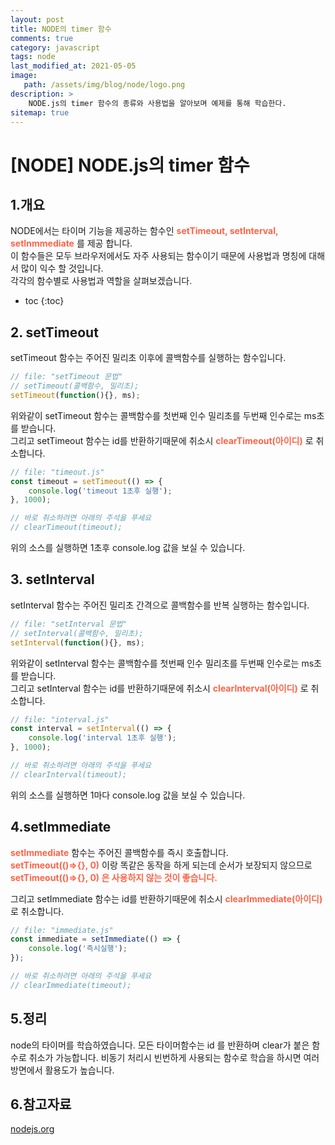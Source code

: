 ```yaml
---
layout: post
title: NODE의 timer 함수
comments: true
category: javascript
tags: node
last_modified_at: 2021-05-05
image: 
   path: /assets/img/blog/node/logo.png 
description: >
    NODE.js의 timer 함수의 종류와 사용법을 알아보며 예제를 통해 학습한다.
sitemap: true
---
```

# [NODE] NODE.js의 timer 함수

## 1.개요
NODE에서는 타이머 기능을 제공하는 함수인 <b style="color:tomato">setTimeout, setInterval, setInmmediate</b> 를 제공 합니다.<br>
이 함수들은 모두 브라우저에서도 자주 사용되는 함수이기 때문에 사용법과 명칭에 대해서 많이 익수 할 것입니다.<br>
각각의 함수별로 사용법과 역할을 살펴보겠습니다.

<!--more-->

* toc
{:toc}

## 2. setTimeout
setTimeout 함수는 주어진 밀리초 이후에 콜백함수를 실행하는 함수입니다.<br>

```js 
// file: "setTimeout 문법"
// setTimeout(콜백함수, 밀리초);
setTimeout(function(){}, ms);
```

위와같이 setTimeout 함수는 콜백함수를 첫번째 인수 밀리초를 두번째 인수로는 ms초를 받습니다.<br> 
그리고 setTimeout 함수는 id를 반환하기때문에 취소시 <b style="color:tomato">clearTimeout(아이디)</b> 로 취소합니다.

```js 
// file: "timeout.js"
const timeout = setTimeout(() => {
    console.log('timeout 1초후 실행');
}, 1000);

// 바로 취소하려면 아래의 주석을 푸세요
// clearTimeout(timeout);
```
위의 소스를 실행하면 1초후 console.log 값을 보실 수 있습니다. 

## 3. setInterval
setInterval 함수는 주어진 밀리초 간격으로 콜백함수를 반복 실행하는 함수입니다.<br>

```js 
// file: "setInterval 문법"
// setInterval(콜백함수, 밀리초);
setInterval(function(){}, ms);
```

위와같이 setInterval 함수는 콜백함수를 첫번째 인수 밀리초를 두번째 인수로는 ms초를 받습니다.<br> 
그리고 setInterval 함수는 id를 반환하기때문에 취소시 <b style="color:tomato">clearInterval(아이디)</b> 로 취소합니다.

```js 
// file: "interval.js"
const interval = setInterval(() => {
    console.log('interval 1초후 실행');
}, 1000);

// 바로 취소하려면 아래의 주석을 푸세요
// clearInterval(timeout);
```
위의 소스를 실행하면 1마다 console.log 값을 보실 수 있습니다. 

## 4.setImmediate 
<b style="color:tomato">setImmediate</b> 함수는 주어진 콜백함수를 즉시 호출합니다. <br>
<b style="color:tomato">setTimeout(()=>{}, 0)</b> 이랑 똑같은 동작을 하게 되는데 순서가 보장되지 않으므로 <b style="color:tomato">setTimeout(()=>{}, 0) 은 사용하지 않는 것이 좋습니다.</b>

그리고 setImmediate 함수는 id를 반환하기때문에 취소시 <b style="color:tomato">clearImmediate(아이디)</b> 로 취소합니다.


```js 
// file: "immediate.js"
const immediate = setImmediate(() => {
    console.log('즉시실행');
});

// 바로 취소하려면 아래의 주석을 푸세요
// clearImmediate(timeout);
```

## 5.정리 
node의 타이머를 학습하였습니다. 모든 타이머함수는 id 를 반환하며 clear가 붙은 함수로 취소가 가능합니다. 
비동기 처리시 빈번하게 사용되는 함수로 학습을 하시면 여러 방면에서 활용도가 높습니다. 

## 6.참고자료
[nodejs.org](https://nodejs.org/api/timers.html)


